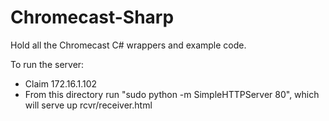 Chromecast-Sharp
================

Hold all the Chromecast C# wrappers and example code.

To run the server:
- Claim 172.16.1.102
- From this directory run "sudo python -m SimpleHTTPServer 80", which will serve up rcvr/receiver.html
